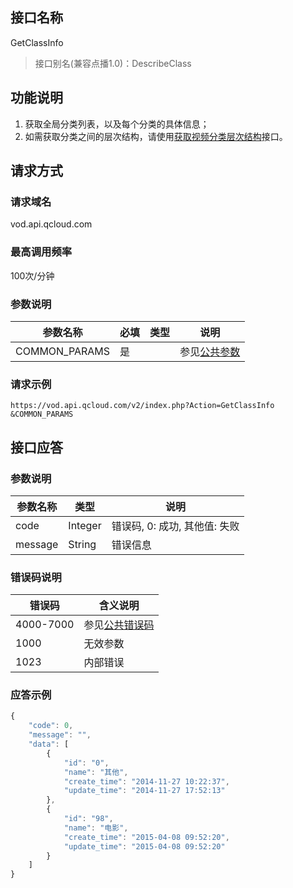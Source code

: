 ## 接口名称
GetClassInfo

> 接口别名(兼容点播1.0)：DescribeClass

## 功能说明
1. 获取全局分类列表，以及每个分类的具体信息；
2. 如需获取分类之间的层次结构，请使用[获取视频分类层次结构](/document/product/266/7813)接口。

## 请求方式

### 请求域名
vod.api.qcloud.com

### 最高调用频率
100次/分钟

### 参数说明
| 参数名称 | 必填 | 类型 | 说明 |
|---------|---------|---------|---------|
| COMMON_PARAMS | 是 |  | 参见[公共参数](/document/product/266/7782#.E5.85.AC.E5.85.B1.E5.8F.82.E6.95.B0) |

### 请求示例
```
https://vod.api.qcloud.com/v2/index.php?Action=GetClassInfo
&COMMON_PARAMS
```
## 接口应答

### 参数说明
| 参数名称 | 类型 | 说明 |
|---------|---------|---------|
| code | Integer | 错误码, 0: 成功, 其他值: 失败 |
| message | String | 错误信息 |

### 错误码说明
| 错误码 | 含义说明|
|---------|---------|
| 4000-7000 | 参见[公共错误码](/document/product/266/7783)  |
| 1000 | 无效参数  |
| 1023 | 内部错误  |

### 应答示例
```javascript
{
    "code": 0,
    "message": "",
    "data": [
        {
            "id": "0",
            "name": "其他",
            "create_time": "2014-11-27 10:22:37",
            "update_time": "2014-11-27 17:52:13"
        },
        {
            "id": "98",
            "name": "电影",
            "create_time": "2015-04-08 09:52:20",
            "update_time": "2015-04-08 09:52:20"
        }
    ]
}
```
